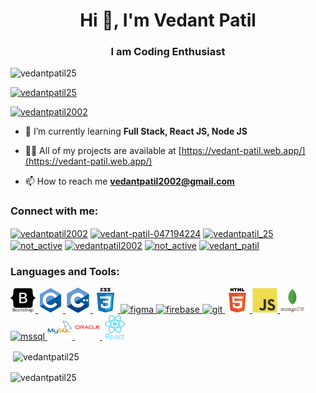 <h1 align="center">Hi 👋, I'm Vedant Patil</h1>
<h3 align="center">I am Coding Enthusiast</h3>
<!-- <img align="right" width="150px" src="https://user-images.githubusercontent.com/55389276/140866485-8fb1c876-9a8f-4d6a-98dc-08c4981eaf70.gif"> -->
<p align="left"> <img src="https://komarev.com/ghpvc/?username=vedantpatil25&label=Profile%20views&color=0e75b6&style=flat" alt="vedantpatil25" /> </p>

<p align="left"> <a href="https://github.com/ryo-ma/github-profile-trophy"><img src="https://github-profile-trophy.vercel.app/?username=vedantpatil25" alt="vedantpatil25" /></a> </p>

<p align="left"> <a href="https://twitter.com/vedantpatil2002" target="blank"><img src="https://img.shields.io/twitter/follow/vedantpatil2002?logo=twitter&style=for-the-badge" alt="vedantpatil2002" /></a> </p>

- 🌱 I’m currently learning **Full Stack, React JS, Node JS**

- 👨‍💻 All of my projects are available at [https://vedant-patil.web.app/](https://vedant-patil.web.app/)

- 📫 How to reach me **vedantpatil2002@gmail.com**

<h3 align="left">Connect with me:</h3>
<p align="left">
<a href="https://twitter.com/vedantpatil2002" target="blank"><img align="center" src="https://raw.githubusercontent.com/rahuldkjain/github-profile-readme-generator/master/src/images/icons/Social/twitter.svg" alt="vedantpatil2002" height="30" width="40" /></a>
<a href="https://linkedin.com/in/vedant-patil-047194224" target="blank"><img align="center" src="https://raw.githubusercontent.com/rahuldkjain/github-profile-readme-generator/master/src/images/icons/Social/linked-in-alt.svg" alt="vedant-patil-047194224" height="30" width="40" /></a>
<a href="https://instagram.com/vedantpatil_25" target="blank"><img align="center" src="https://raw.githubusercontent.com/rahuldkjain/github-profile-readme-generator/master/src/images/icons/Social/instagram.svg" alt="vedantpatil_25" height="30" width="40" /></a>
<a href="https://www.codechef.com/users/not_active" target="blank"><img align="center" src="https://cdn.jsdelivr.net/npm/simple-icons@3.1.0/icons/codechef.svg" alt="not_active" height="30" width="40" /></a>
<a href="https://www.hackerrank.com/vedantpatil2002" target="blank"><img align="center" src="https://raw.githubusercontent.com/rahuldkjain/github-profile-readme-generator/master/src/images/icons/Social/hackerrank.svg" alt="vedantpatil2002" height="30" width="40" /></a>
<a href="https://www.leetcode.com/not_active" target="blank"><img align="center" src="https://raw.githubusercontent.com/rahuldkjain/github-profile-readme-generator/master/src/images/icons/Social/leet-code.svg" alt="not_active" height="30" width="40" /></a>
<a href="https://auth.geeksforgeeks.org/user/vedant_patil" target="blank"><img align="center" src="https://raw.githubusercontent.com/rahuldkjain/github-profile-readme-generator/master/src/images/icons/Social/geeks-for-geeks.svg" alt="vedant_patil" height="30" width="40" /></a>
</p>

<h3 align="left">Languages and Tools:</h3>
<p align="left"> <a href="https://getbootstrap.com" target="_blank" rel="noreferrer"> <img src="https://raw.githubusercontent.com/devicons/devicon/master/icons/bootstrap/bootstrap-plain-wordmark.svg" alt="bootstrap" width="40" height="40"/> </a> <a href="https://www.cprogramming.com/" target="_blank" rel="noreferrer"> <img src="https://raw.githubusercontent.com/devicons/devicon/master/icons/c/c-original.svg" alt="c" width="40" height="40"/> </a> <a href="https://www.w3schools.com/cpp/" target="_blank" rel="noreferrer"> <img src="https://raw.githubusercontent.com/devicons/devicon/master/icons/cplusplus/cplusplus-original.svg" alt="cplusplus" width="40" height="40"/> </a> <a href="https://www.w3schools.com/css/" target="_blank" rel="noreferrer"> <img src="https://raw.githubusercontent.com/devicons/devicon/master/icons/css3/css3-original-wordmark.svg" alt="css3" width="40" height="40"/> </a> <a href="https://www.figma.com/" target="_blank" rel="noreferrer"> <img src="https://www.vectorlogo.zone/logos/figma/figma-icon.svg" alt="figma" width="40" height="40"/> </a> <a href="https://firebase.google.com/" target="_blank" rel="noreferrer"> <img src="https://www.vectorlogo.zone/logos/firebase/firebase-icon.svg" alt="firebase" width="40" height="40"/> </a> <a href="https://git-scm.com/" target="_blank" rel="noreferrer"> <img src="https://www.vectorlogo.zone/logos/git-scm/git-scm-icon.svg" alt="git" width="40" height="40"/> </a> <a href="https://www.w3.org/html/" target="_blank" rel="noreferrer"> <img src="https://raw.githubusercontent.com/devicons/devicon/master/icons/html5/html5-original-wordmark.svg" alt="html5" width="40" height="40"/> </a> <a href="https://developer.mozilla.org/en-US/docs/Web/JavaScript" target="_blank" rel="noreferrer"> <img src="https://raw.githubusercontent.com/devicons/devicon/master/icons/javascript/javascript-original.svg" alt="javascript" width="40" height="40"/> </a> <a href="https://www.mongodb.com/" target="_blank" rel="noreferrer"> <img src="https://raw.githubusercontent.com/devicons/devicon/master/icons/mongodb/mongodb-original-wordmark.svg" alt="mongodb" width="40" height="40"/> </a> <a href="https://www.microsoft.com/en-us/sql-server" target="_blank" rel="noreferrer"> <img src="https://www.svgrepo.com/show/303229/microsoft-sql-server-logo.svg" alt="mssql" width="40" height="40"/> </a> <a href="https://www.mysql.com/" target="_blank" rel="noreferrer"> <img src="https://raw.githubusercontent.com/devicons/devicon/master/icons/mysql/mysql-original-wordmark.svg" alt="mysql" width="40" height="40"/> </a> <a href="https://www.oracle.com/" target="_blank" rel="noreferrer"> <img src="https://raw.githubusercontent.com/devicons/devicon/master/icons/oracle/oracle-original.svg" alt="oracle" width="40" height="40"/> </a> <a href="https://reactjs.org/" target="_blank" rel="noreferrer"> <img src="https://raw.githubusercontent.com/devicons/devicon/master/icons/react/react-original-wordmark.svg" alt="react" width="40" height="40"/> </a> </p>

<p>&nbsp;<img align="center" src="https://github-readme-stats.vercel.app/api?username=vedantpatil25&show_icons=true&locale=en" alt="vedantpatil25" /></p>

<p><img align="center" src="https://github-readme-streak-stats.herokuapp.com/?user=vedantpatil25&" alt="vedantpatil25" /></p>


                                                                                                                      
                                                                                                             
                                                                                                                    
